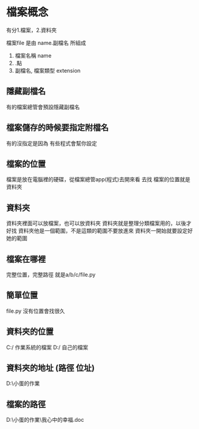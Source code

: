 # 檔案概念
有分1.檔案，2.資料夾


檔案file 是由 name.副檔名   所組成
1. 檔案名稱 name
2. .點
3. 副檔名, 檔案類型  extension



## 隱藏副檔名
有的檔案總管會預設隱藏副檔名

## 檔案儲存的時候要指定附檔名
有的沒指定是因為 有些程式會幫你設定

## 檔案的位置
檔案是放在電腦裡的硬碟，從檔案總管app(程式)去開來看 去找
檔案的位置就是資料夾

## 資料夾
資料夾裡面可以放檔案，也可以放資料夾
資料夾就是整理分類檔案用的，以後才好找
資料夾他是一個範圍，不是這類的範圍不要放進來
資料夾一開始就要設定好她的範圍


## 檔案在哪裡
完整位置，完整路徑 就是a/b/c/file.py

## 簡單位置
file.py  沒有位置會找很久

## 資料夾的位置
C:/ 作業系統的檔案
D:/ 自己的檔案

## 資料夾的地址 (路徑 位址)
D:\小蛋的作業

## 檔案的路徑
D:\小蛋的作業\我心中的幸福.doc